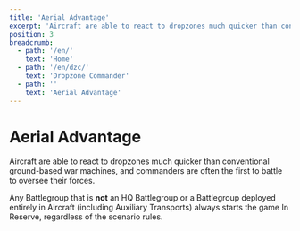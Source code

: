```yaml
---
title: 'Aerial Advantage'
excerpt: 'Aircraft are able to react to dropzones much quicker than conventional ground-based war machines, and commanders are often the first to battle to oversee their forces.'
position: 3
breadcrumb:
  - path: '/en/'
    text: 'Home'
  - path: '/en/dzc/'
    text: 'Dropzone Commander'
  - path: ''
    text: 'Aerial Advantage'
---
```


# Aerial Advantage

Aircraft are able to react to dropzones much quicker than conventional ground-based war machines, and commanders are often the first to battle to oversee their forces.

Any Battlegroup that is **not** an HQ Battlegroup or a Battlegroup deployed entirely in Aircraft (including Auxiliary Transports) always starts the game In Reserve, regardless of the scenario rules.
